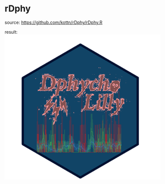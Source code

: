 # rDphy

source: https://github.com/kottn/rDphy/rDphy.R

result: ![res](https://raw.githubusercontent.com/kottn/rDphy/master/res.png)
